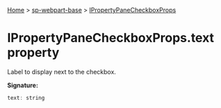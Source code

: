 <!-- docId=sp-webpart-base.ipropertypanecheckboxprops.text -->

[Home](./index.md) &gt; [sp-webpart-base](./sp-webpart-base.md) &gt; [IPropertyPaneCheckboxProps](./sp-webpart-base.ipropertypanecheckboxprops.md)

# IPropertyPaneCheckboxProps.text property

Label to display next to the checkbox.

**Signature:**
```javascript
text: string
```
